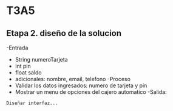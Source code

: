 # T3A5

















## Etapa 2. diseño de la solucion

-Entrada
  - String numeroTarjeta
  - int pin
  - float saldo
  - adicionales: nombre, email, telefono
-Proceso
  - Validar los datos ingresados: numero de tarjeta y pin
  - Mostrar un menu de opciones del cajero automatico
-Salida:
~~~
Diseñar interfaz...
~~~
